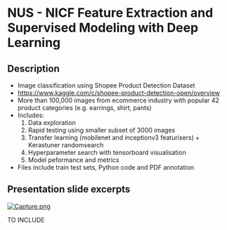 # NUS - NICF Feature Extraction and Supervised Modeling with Deep Learning

## **Description**

- Image classification using Shopee Product Detection Dataset 
- https://www.kaggle.com/c/shopee-product-detection-open/overview
- More than 100,000 images from ecommerce industry with popular 42 product categories (e.g. earrings, shirt, pants)
- Includes:
    1. Data exploration
    2. Rapid testing using smaller subset of 3000 images
    3. Transfer learning (mobilenet and inceptionv3 featurisers) + Kerastuner randomsearch
    4. Hyperparameter search with tensorboard visualisation
    5. Model peformance and metrics
- Files include train test sets, Python code and PDF annotation  


## **Presentation slide excerpts**
[![Capture.png](https://i.postimg.cc/d1fLr78Q/Capture.png)](https://postimg.cc/k6xJdg1L)

TO INCLUDE
